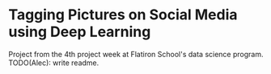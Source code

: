 # Tagging Pictures on Social Media using Deep Learning

Project from the 4th project week at Flatiron School's data science program. TODO(Alec): write readme.
